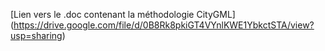 [Lien vers le .doc contenant la méthodologie CityGML] (https://drive.google.com/file/d/0B8Rk8pkiGT4VYnlKWE1YbkctSTA/view?usp=sharing)
